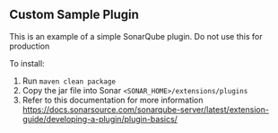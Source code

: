 ## Custom Sample Plugin

This is an example of a simple SonarQube plugin. Do not use this for production


To install:
1. Run ```maven clean package```
2. Copy the jar file into Sonar ``<SONAR_HOME>/extensions/plugins``
3. Refer to this documentation for more information https://docs.sonarsource.com/sonarqube-server/latest/extension-guide/developing-a-plugin/plugin-basics/